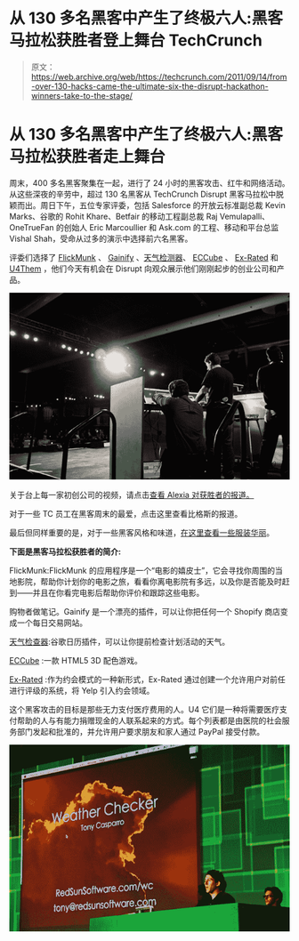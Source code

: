 # 从 130 多名黑客中产生了终极六人:黑客马拉松获胜者登上舞台 TechCrunch

> 原文：<https://web.archive.org/web/https://techcrunch.com/2011/09/14/from-over-130-hacks-came-the-ultimate-six-the-disrupt-hackathon-winners-take-to-the-stage/>

# 从 130 多名黑客中产生了终极六人:黑客马拉松获胜者走上舞台

周末，400 多名黑客聚集在一起，进行了 24 小时的黑客攻击、红牛和网络活动。从这些深夜的辛劳中，超过 130 名黑客从 TechCrunch Disrupt 黑客马拉松中脱颖而出。周日下午，五位专家评委，包括 Salesforce 的开放云标准副总裁 Kevin Marks、谷歌的 Rohit Khare、Betfair 的移动工程副总裁 Raj Vemulapalli、OneTrueFan 的创始人 Eric Marcoullier 和 Ask.com 的工程、移动和平台总监 Vishal Shah，受命从过多的演示中选择前六名黑客。

评委们选择了 [FlickMunk](https://web.archive.org/web/20230204235005/http://disrupt.flickmunk.com/) 、 [Gainify](https://web.archive.org/web/20230204235005/http://www.gainify.com/) 、[天气检测器](https://web.archive.org/web/20230204235005/http://redsunsoft.com/wc/)、 [ECCube](https://web.archive.org/web/20230204235005/http://ghost-hack.com/cube/) 、 [Ex-Rated](https://web.archive.org/web/20230204235005/http://www.exrated.info/) 和 [U4Them](https://web.archive.org/web/20230204235005/http://www.u4them.org/) ，他们今天有机会在 Disrupt 向观众展示他们刚刚起步的创业公司和产品。

[![](img/9ee1715b2002892742bb02a5020d5e16.png "disrupt_d3-3056-1")](https://web.archive.org/web/20230204235005/https://techcrunch.com/wp-content/uploads/2011/09/disrupt_d3-3056-1.jpg)

关于台上每一家初创公司的视频，请点击[查看 Alexia 对获胜者的报道。](https://web.archive.org/web/20230204235005/https://techcrunch.com/2011/09/11/and-the-2011-techcrunch-disrupt-sf-hackathon-winners-are/)

对于一些 TC 员工在黑客周末的最爱，点击这里查看比格斯的报道。

最后但同样重要的是，对于一些黑客风格和味道，[在这里查看一些服装华丽](https://web.archive.org/web/20230204235005/https://techcrunch.com/2011/09/11/who-said-hackers-dont-have-style/)。

**下面是黑客马拉松获胜者的简介:**

FlickMunk:FlickMunk 的应用程序是一个“电影的嬉皮士”，它会寻找你周围的当地影院，帮助你计划你的电影之旅，看看你离电影院有多远，以及你是否能及时赶到——并且在你看完电影后帮助你评价和跟踪这些电影。

购物者做笔记。Gainify 是一个漂亮的插件，可以让你把任何一个 Shopify 商店变成一个每日交易网站。

[天气检查器](https://web.archive.org/web/20230204235005/http://redsunsoft.com/wc/):谷歌日历插件，可以让你提前检查计划活动的天气。

[ECCube](https://web.archive.org/web/20230204235005/http://ghost-hack.com/cube/) :一款 HTML5 3D 配色游戏。

[Ex-Rated](https://web.archive.org/web/20230204235005/http://www.exrated.info/) :作为约会模式的一种新形式，Ex-Rated 通过创建一个允许用户对前任进行评级的系统，将 Yelp 引入约会领域。

这个黑客攻击的目标是那些无力支付医疗费用的人。U4 它们是一种将需要医疗支付帮助的人与有能力捐赠现金的人联系起来的方式。每个列表都是由医院的社会服务部门发起和批准的，并允许用户要求朋友和家人通过 PayPal 接受付款。

[![](img/b3885afcc80a797c08853f8c3813dfeb.png "disrupt_d3-3055-1")](https://web.archive.org/web/20230204235005/https://techcrunch.com/wp-content/uploads/2011/09/disrupt_d3-3055-1.jpg)